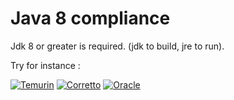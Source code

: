 # Java 8 compliance

Jdk 8 or greater is required. (jdk to build, jre to run).

Try for instance : 

[![Temurin](https://img.shields.io/badge/java-temurin%208-%23662255.svg?style=for-the-badge&logo=openjdk&logoColor=white)](https://adoptium.net/temurin/releases/?version=8)
[![Corretto](https://img.shields.io/badge/java-corretto%208-%23ED8B00.svg?style=for-the-badge&logo=openjdk&logoColor=white)](https://docs.aws.amazon.com/corretto/latest/corretto-8-ug/downloads-list.html)
[![Oracle](https://img.shields.io/badge/java-oracle%208-%23771111.svg?style=for-the-badge&logo=openjdk&logoColor=white)](https://www.oracle.com/java/technologies/javase/javase8u211-later-archive-downloads.html)